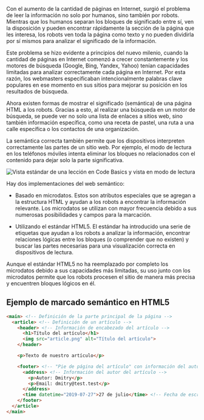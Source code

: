
Con el aumento de la cantidad de páginas en Internet, surgió el problema de leer la información no solo por humanos, sino también por robots. Mientras que los humanos separan los bloques de significado entre sí, ven la disposición y pueden encontrar rápidamente la sección de la página que les interesa, los robots ven toda la página como texto y no pueden dividirla por sí mismos para analizar el significado de la información.

Este problema se hizo evidente a principios del nuevo milenio, cuando la cantidad de páginas en Internet comenzó a crecer constantemente y los motores de búsqueda (Google, Bing, Yandex, Yahoo) tenían capacidades limitadas para analizar correctamente cada página en Internet. Por esta razón, los webmasters especificaban intencionalmente palabras clave populares en ese momento en sus sitios para mejorar su posición en los resultados de búsqueda.

Ahora existen formas de mostrar el significado (semántica) de una página HTML a los robots. Gracias a esto, al realizar una búsqueda en un motor de búsqueda, se puede ver no solo una lista de enlaces a sitios web, sino también información específica, como una receta de pastel, una ruta a una calle específica o los contactos de una organización.

La semántica correcta también permite que los dispositivos interpreten correctamente las partes de un sitio web. Por ejemplo, el modo de lectura en los teléfonos móviles intenta eliminar los bloques no relacionados con el contenido para dejar solo la parte significativa.

![Vista estándar de una lección en Code Basics y vista en modo de lectura](https://i.imgur.com/ZmsmYGT.jpg)

Hay dos implementaciones del web semántico:

* Basado en microdatos. Estos son atributos especiales que se agregan a la estructura HTML y ayudan a los robots a encontrar la información relevante. Los microdatos se utilizan con mayor frecuencia debido a sus numerosas posibilidades y campos para la marcación.

* Utilizando el estándar HTML5. El estándar ha introducido una serie de etiquetas que ayudan a los robots a analizar la información, encontrar relaciones lógicas entre los bloques (o comprender que no existen) y buscar las partes necesarias para una visualización correcta en dispositivos de lectura.

Aunque el estándar HTML5 no ha reemplazado por completo los microdatos debido a sus capacidades más limitadas, su uso junto con los microdatos permite que los robots procesen el sitio de manera más precisa y encuentren bloques lógicos en él.

## Ejemplo de marcado semántico en HTML5

```html
<main> <!-- Definición de la parte principal de la página -->
  <article> <!-- Definición de un artículo -->
    <header> <!-- Información de encabezado del artículo -->
      <h1>Título del artículo</h1>
      <img src="article.png" alt="Título del artículo">
    </header>

    <p>Texto de nuestro artículo</p>

    <footer> <!-- "Pie de página del artículo" con información del autor y fecha -->
      <address> <!-- Información del autor del artículo -->
        <p>Autor: Dmitry</p>
        <p>Email: dmitry@test.test</p>
      </address>
      <time datetime="2019-07-27">27 de julio</time> <!-- Fecha de escritura del artículo -->
    </footer>
  </article>
</main>
```
